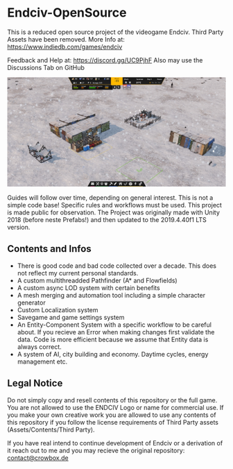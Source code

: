 # Endciv-OpenSource

This is a reduced open source project of the videogame Endciv. Third Party Assets have been removed.
More Info at: https://www.indiedb.com/games/endciv

Feedback and Help at:
https://discord.gg/UC9PjhF
Also may use the Discussions Tab on GitHub

![Preview](https://github.com/McDev02/Endciv-OpenSource/blob/main/preview.jpg?raw=true)

Guides will follow over time, depending on general interest. This is not a simple code base! Specific rules and workflows must be used.
This project is made public for observation. The Project was originally made with Unity 2018 (before neste Prefabs!) and then updated to the 2019.4.40f1 LTS version.

## Contents and Infos
* There is good code and bad code collected over a decade. This does not reflect my current personal standards.
* A custom multithreadded Pathfinder (A* and Flowfields)
* A custom async LOD system with certain benefits
* A mesh merging and automation tool including a simple character generator
* Custom Localization system
* Savegame and game settings system
* An Entity-Component System with a specific workflow to be careful about. If you recieve an Error when making changes first validate the data. Code is more efficient because we assume that Entity data is always correct.
* A system of AI, city building and economy. Daytime cycles, energy management etc.

## Legal Notice
Do not simply copy and resell contents of this repository or the full game. You are not allowed to use the ENDCIV Logo or name for commercial use.
If you make your own creative work you are allowed to use any contents of this repository if you follow the license requirements of Third Party assets (Assets/Contents/Third Party).

If you have real intend to continue development of Endciv or a derivation of it reach out to me and you may recieve the original repository: contact@crowbox.de
